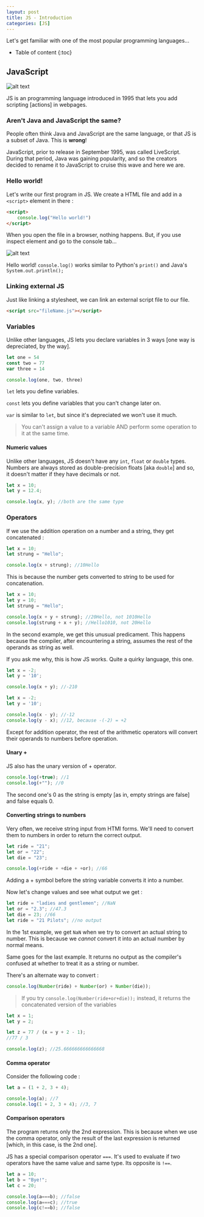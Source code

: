 ```yaml
---
layout: post
title: JS - Introduction
categories: [JS]
---
```


Let's get familiar with one of the most popular programming languages...

* Table of content
{:toc}

## JavaScript

![alt text](../images/img65.png)

JS is an programming language introduced in 1995 that lets you add scripting [actions] in webpages.

### Aren't Java and JavaScript the same?

People often think Java and JavaScript are the same language, or that JS is a subset of Java. This is **wrong**!

JavaScript, prior to release in September 1995, was called LiveScript. During that period, Java was gaining popularity, and so the creators decided to rename it to JavaScript to cruise this wave and here we are.

### Hello world!

Let's write our first program in JS. We create a HTML file and add in a `<script>` element in there :

```html
<script>
    console.log("Hello world!")
</script>
```

When you open the file in a browser, nothing happens. But, if you use inspect element and go to the console tab...

![alt text](../images/img66.png)

Hello world! ``console.log()`` works similar to Python's ``print()`` and Java's ``System.out.println();``

### Linking external JS

Just like linking a stylesheet, we can link an external script file to our file.

```html
<script src="fileName.js"></script>
```

### Variables

Unlike other languages, JS lets you declare variables in 3 ways [one way is depreciated, by the way].

```js
let one = 54
const two = 77
var three = 14

console.log(one, two, three)
```

`let` lets you define variables.

`const` lets you define variables that you can't change later on.

`var` is similar to `let`, but since it's depreciated we won't use it much.

> You can't assign a value to a variable AND perform some operation to it at the same time.

#### Numeric values

Unlike other languages, JS doesn't have any `int`, `float` or `double` types. Numbers are always stored as double-precision floats [aka `double`] and so, it doesn't matter if they have decimals or not.

```js
let x = 10;
let y = 12.4;

console.log(x, y); //both are the same type
```

### Operators

If we use the addition operation on a number and a string, they get concatenated :

```js
let x = 10;
let strung = "Hello";

console.log(x + strung); //10Hello
```

This is because the number gets converted to string to be used for concatenation.

```js
let x = 10;
let y = 10;
let strung = "Hello";

console.log(x + y + strung); //20Hello, not 1010Hello
console.log(strung + x + y); //Hello1010, not 20Hello
```

In the second example, we get this unusual predicament. This happens because the compiler, after encountering a string, assumes the rest of the operands as string as well.

If you ask me why, this is how JS works. Quite a quirky language, this one.

```js
let x = -2;
let y = '10';

console.log(x + y); //-210
```

```js
let x = -2;
let y = '10';

console.log(x - y); //-12
console.log(y - x); //12, because -(-2) = +2
```

Except for addition operator, the rest of the arithmetic operators will convert their operands to numbers before operation.

#### Unary +

JS also has the unary version of + operator.

```js
console.log(+true); //1
console.log(+""); //0
```

The second one's 0 as the string is empty [as in, empty strings are false] and false equals 0.

#### Converting strings to numbers

Very often, we receive string input from HTMl forms. We'll need to convert them to numbers in order to return the correct output.

```js
let ride = "21";
let or = "22";
let die = "23";

console.log(+ride + +die + +or); //66
```

Adding a + symbol before the string variable converts it into a number.

Now let's change values and see what output we get :

```js
let ride = "ladies and gentlemen"; //NaN
let or = "2.3"; //47.3
let die = 23; //66
let ride = "21 Pilots"; //no output
```

In the 1st example, we get `NaN` when we try to convert an actual string to number. This is because we *cannot* convert it into an actual number by normal means.

Same goes for the last example. It returns no output as the compiler's confused at whether to treat it as a string or number.

There's an alternate way to convert :

```js
console.log(Number(ride) + Number(or) + Number(die));
```

> If you try ``console.log(Number(ride+or+die));`` instead, it returns the concatenated version of the variables

```js
let x = 1;
let y = 2;

let z = 77 / (x = y + 2 - 1);
//77 / 3

console.log(z); //25.666666666666668
```

#### Comma operator

Consider the following code :

```js
let a = (1 + 2, 3 + 4);

console.log(a); //7
console.log(1 + 2, 3 + 4); //3, 7
```

#### Comparison operators

The program returns only the 2nd expression. This is because when we use the comma operator, only the result of the last expression is returned [which, in this case, is the 2nd one].

JS has a special comparison operator `===`. It's used to evaluate if two operators have the same value and same type. Its opposite is `!==`.

```js
let a = 10;
let b = "Bye!";
let c = 20;

console.log(a===b); //false
console.log(a===c); //true
console.log(c!==b); //false
```

